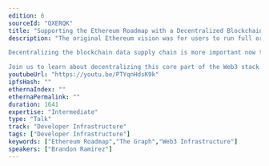 ```yaml
---
edition: 6
sourceId: "QXERQK"
title: "Supporting the Ethereum Roadmap with a Decentralized Blockchain Data Supply Chain"
description: "The original Ethereum vision was for users to run full or light clients to use the network, yet today the most widely used block explorers and JSON-RPC APIs are centralized.

Decentralizing the blockchain data supply chain is more important now than ever, as it supports key parts of the Ethereum roadmap, such as Stateless Clients and “The Purge”, which unlock major gains in security, scalability, and decentralization.

Join us to learn about decentralizing this core part of the Web3 stack."
youtubeUrl: "https://youtu.be/PTYqnHdsK9k"
ipfsHash: ""
ethernaIndex: ""
ethernaPermalink: ""
duration: 1641
expertise: "Intermediate"
type: "Talk"
track: "Developer Infrastructure"
tags: ["Developer Infrastructure"]
keywords: ["Ethereum Roadmap","The Graph","Web3 Infrastructure"]
speakers: ["Brandon Ramirez"]
---
```


